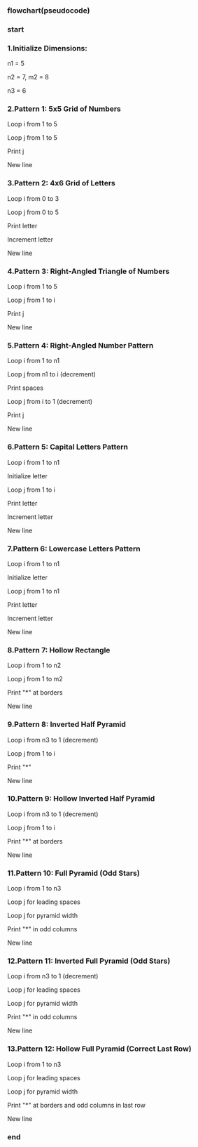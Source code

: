   ### flowchart(pseudocode)
  ### start
### 1.Initialize Dimensions:

n1 = 5

n2 = 7, m2 = 8

n3 = 6

### 2.Pattern 1: 5x5 Grid of Numbers

Loop i from 1 to 5

Loop j from 1 to 5

Print j

New line

### 3.Pattern 2: 4x6 Grid of Letters

Loop i from 0 to 3

Loop j from 0 to 5

Print letter

Increment letter

New line

### 4.Pattern 3: Right-Angled Triangle of Numbers

Loop i from 1 to 5

Loop j from 1 to i

Print j

New line

### 5.Pattern 4: Right-Angled Number Pattern

Loop i from 1 to n1

Loop j from n1 to i (decrement)

Print spaces

Loop j from i to 1 (decrement)

Print j

New line

### 6.Pattern 5: Capital Letters Pattern

Loop i from 1 to n1

Initialize letter

Loop j from 1 to i

Print letter

Increment letter

New line

### 7.Pattern 6: Lowercase Letters Pattern

Loop i from 1 to n1

Initialize letter

Loop j from 1 to n1

Print letter

Increment letter

New line

### 8.Pattern 7: Hollow Rectangle

Loop i from 1 to n2

Loop j from 1 to m2

Print "*" at borders

New line

### 9.Pattern 8: Inverted Half Pyramid

Loop i from n3 to 1 (decrement)

Loop j from 1 to i

Print "*"

New line

### 10.Pattern 9: Hollow Inverted Half Pyramid

Loop i from n3 to 1 (decrement)

Loop j from 1 to i

Print "*" at borders

New line

### 11.Pattern 10: Full Pyramid (Odd Stars)

Loop i from 1 to n3

Loop j for leading spaces

Loop j for pyramid width

Print "*" in odd columns

New line

### 12.Pattern 11: Inverted Full Pyramid (Odd Stars)

Loop i from n3 to 1 (decrement)

Loop j for leading spaces

Loop j for pyramid width

Print "*" in odd columns

New line

### 13.Pattern 12: Hollow Full Pyramid (Correct Last Row)

Loop i from 1 to n3

Loop j for leading spaces

Loop j for pyramid width

Print "*" at borders and odd columns in last row

New line
### end
